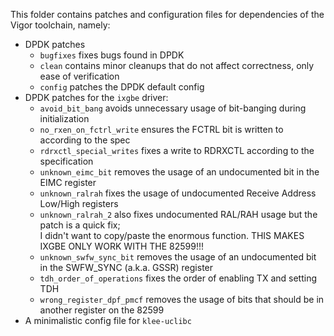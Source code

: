 This folder contains patches and configuration files for dependencies of the Vigor toolchain, namely:
- DPDK patches
  - `bugfixes` fixes bugs found in DPDK
  - `clean` contains minor cleanups that do not affect correctness, only ease of verification
  - `config` patches the DPDK default config
- DPDK patches for the `ixgbe` driver:
  - `avoid_bit_bang` avoids unnecessary usage of bit-banging during initialization
  - `no_rxen_on_fctrl_write` ensures the FCTRL bit is written to according to the spec
  - `rdrxctl_special_writes` fixes a write to RDRXCTL according to the specification
  - `unknown_eimc_bit` removes the usage of an undocumented bit in the EIMC register
  - `unknown_ralrah` fixes the usage of undocumented Receive Address Low/High registers
  - `unknown_ralrah_2` also fixes undocumented RAL/RAH usage but the patch is a quick fix;  
    I didn't want to copy/paste the enormous function. THIS MAKES IXGBE ONLY WORK WITH THE 82599!!!
  - `unknown_swfw_sync_bit` removes the usage of an undocumented bit in the SWFW_SYNC (a.k.a. GSSR) register
  - `tdh_order_of_operations` fixes the order of enabling TX and setting TDH
  - `wrong_register_dpf_pmcf` removes the usage of bits that should be in another register on the 82599
- A minimalistic config file for `klee-uclibc`
